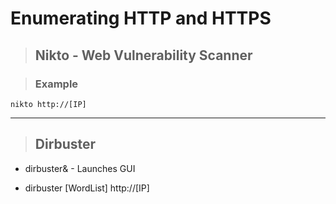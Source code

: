 # Enumerating HTTP and HTTPS

> ## **Nikto - Web Vulnerability Scanner**

> ### **Example**

```
nikto http://[IP]
```

---

> ## **Dirbuster**

- dirbuster& - Launches GUI

- dirbuster [WordList] http://[IP]
